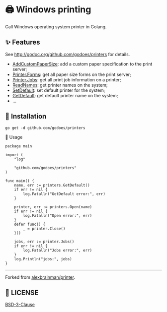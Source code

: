 # 🖨 Windows printing

Call Windows operating system printer in Golang.

## ✨ Features

See <http://godoc.org/github.com/godoes/printers> for details.

- [AddCustomPaperSize](https://pkg.go.dev/github.com/godoes/printers#AddCustomPaperSize): add a custom paper specification to the print server;
- [Printer.Forms](https://pkg.go.dev/github.com/godoes/printers#Printer.Forms): get all paper size forms on the print server;
- [Printer.Jobs](https://pkg.go.dev/github.com/godoes/printers#Printer.Jobs): get all print job information on a printer;
- [ReadNames](https://pkg.go.dev/github.com/godoes/printers#ReadNames): get printer names on the system;
- [SetDefault](https://pkg.go.dev/github.com/godoes/printers#SetDefault): set default printer for the system;
- [GetDefault](https://pkg.go.dev/github.com/godoes/printers#GetDefault): get default printer name on the system;
- ...

## 🔰 Installation

```shell
go get -d github.com/godoes/printers
```

📝 Usage

```cgo
package main

import (
    "log"

    "github.com/godoes/printers"
)

func main() {
    name, err := printers.GetDefault()
    if err != nil {
        log.Fatalln("GetDefault error:", err)
    }

    printer, err := printers.Open(name)
    if err != nil {
        log.Fatalln("Open error:", err)
    }
    defer func() {
        _ = printer.Close()
    }()

    jobs, err := printer.Jobs()
    if err != nil {
        log.Fatalln("Jobs error:", err)
    }
    log.Println("jobs:", jobs)
}
```

---

Forked from [alexbrainman/printer](https://github.com/alexbrainman/printer).

## 📃 LICENSE

[BSD-3-Clause](./LICENSE)
